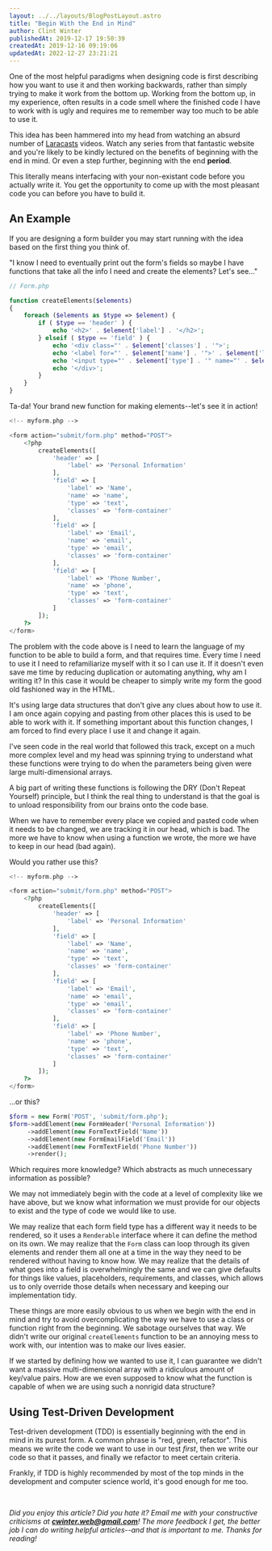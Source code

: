 ```yaml
---
layout: ../../layouts/BlogPostLayout.astro
title: "Begin With the End in Mind"
author: Clint Winter
publishedAt: 2019-12-17 19:50:39
createdAt: 2019-12-16 09:19:06
updatedAt: 2022-12-27 23:21:21
---
```


One of the most helpful paradigms when designing code is first describing how you want to use it and then working backwards, rather than simply trying to make it work from the bottom up. Working from the bottom up, in my experience, often results in a code smell where the finished code I have to work with is ugly and requires me to remember way too much to be able to use it.

This idea has been hammered into my head from watching an absurd number of [Laracasts](https://laracasts.com) videos. Watch any series from that fantastic website and you're likely to be kindly lectured on the benefits of beginning with the end in mind. Or even a step further, beginning with the end **period**.

This literally means interfacing with your non-existant code before you actually write it. You get the opportunity to come up with the most pleasant code you can before you have to build it.

## An Example

If you are designing a form builder you may start running with the idea based on the first thing you think of. 

"I know I need to eventually print out the form's fields so maybe I have functions that take all the info I need and create the elements? Let's see..."

```PHP
// Form.php

function createElements($elements)
{
    foreach ($elements as $type => $element) {
        if ( $type == 'header' ) {
            echo '<h2>' . $element['label'] . '</h2>';
        } elseif ( $type == 'field' ) {
            echo '<div class="' . $element['classes'] . '">';
            echo '<label for="' . $element['name'] . '">' . $element['label'] . '</label>';
            echo '<input type="' . $element['type'] . '" name="' . $element['name'] . '">';
            echo '</div>';
        }
    }
}
```

Ta-da! Your brand new function for making elements--let's see it in action!

```PHP
<!-- myform.php -->

<form action="submit/form.php" method="POST">
    <?php
        createElements([
            'header' => [
                'label' => 'Personal Information'
            ],
            'field' => [
                'label' => 'Name',
                'name' => 'name',
                'type' => 'text',
                'classes' => 'form-container'
            ],
            'field' => [
                'label' => 'Email',
                'name' => 'email',
                'type' => 'email',
                'classes' => 'form-container'
            ],
            'field' => [
                'label' => 'Phone Number',
                'name' => 'phone',
                'type' => 'text',
                'classes' => 'form-container'
            ]
        ]);
    ?>
</form>
```

The problem with the code above is I need to learn the language of my function to be able to build a form, and that requires time. Every time I need to use it I need to refamiliarize myself with it so I can use it. If it doesn't even save me time by reducing duplication or automating anything, why am I writing it? In this case it would be cheaper to simply write my form the good old fashioned way in the HTML.

It's using large data structures that don't give any clues about how to use it. I am once again copying and pasting from other places this is used to be able to work with it. If something important about this function changes, I am forced to find every place I use it and change it again.

I've seen code in the real world that followed this track, except on a much more complex level and my head was spinning trying to understand what these functions were trying to do when the parameters being given were large multi-dimensional arrays. 

A big part of writing these functions is following the DRY (Don't Repeat Yourself) principle, but I think the real thing to understand is that the goal is to unload responsibility from our brains onto the code base. 

When we have to remember every place we copied and pasted code when it needs to be changed, we are tracking it in our head, which is bad. The more we have to know when using a function we wrote, the more we have to keep in our head (bad again).

Would you rather use this?

```PHP
<!-- myform.php -->

<form action="submit/form.php" method="POST">
    <?php
        createElements([
            'header' => [
                'label' => 'Personal Information'
            ],
            'field' => [
                'label' => 'Name',
                'name' => 'name',
                'type' => 'text',
                'classes' => 'form-container'
            ],
            'field' => [
                'label' => 'Email',
                'name' => 'email',
                'type' => 'email',
                'classes' => 'form-container'
            ],
            'field' => [
                'label' => 'Phone Number',
                'name' => 'phone',
                'type' => 'text',
                'classes' => 'form-container'
            ]
        ]);
    ?>
</form>
```

...or this?

```PHP
$form = new Form('POST', 'submit/form.php');
$form->addElement(new FormHeader('Personal Information'))
     ->addElement(new FormTextField('Name'))
     ->addElement(new FormEmailField('Email'))
     ->addElement(new FormTextField('Phone Number'))
     ->render();
```

Which requires more knowledge? Which abstracts as much unnecessary information as possible?

We may not immediately begin with the code at a level of complexity like we have above, but we know what information we must provide for our objects to exist and the type of code we would like to use.

We may realize that each form field type has a different way it needs to be rendered, so it uses a `Renderable` interface where it can define the method on its own. We may realize that the `Form` class can loop through its given elements and render them all one at a time in the way they need to be rendered without having to know how. We may realize that the details of what goes into a field is overwhelmingly the same and we can give defaults for things like values, placeholders, requirements, and classes, which allows us to only override those details when necessary and keeping our implementation tidy.

These things are more easily obvious to us when we begin with the end in mind and try to avoid overcomplicating the way we have to use a class or function right from the beginning. We sabotage ourselves that way. We didn't write our original `createElements` function to be an annoying mess to work with, our intention was to make our lives easier. 

If we started by defining how we wanted to use it, I can guarantee we didn't want a massive multi-dimensional array with a ridiculous amount of key/value pairs. How are we even supposed to know what the function is capable of when we are using such a nonrigid data structure?

## Using Test-Driven Development

Test-driven development (TDD) is essentially beginning with the end in mind in its purest form. A common phrase is "red, green, refactor". This means we write the code we want to use in our test *first*, then we write our code so that it passes, and finally we refactor to meet certain criteria.

Frankly, if TDD is highly recommended by most of the top minds in the development and computer science world, it's good enough for me too.

&nbsp;

*Did you enjoy this article? Did you hate it? Email me with your constructive criticisms at **cwinter.web@gmail.com**! The more feedback I get, the better job I can do writing helpful articles--and that is important to me. Thanks for reading!*

